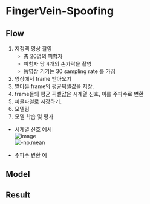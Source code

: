 # FingerVein-Spoofing

## Flow
1. 지정맥 영상 촬영
    - 총 20명의 피험자
    - 피험자 당 4개의 손가락을 촬영
    - 동영상 기기는 30 sampling rate 를 가짐
2. 영상에서 frame 받아오기
3. 받아온 frame의 평균픽셀값을 저장.
4. frame들의 평균 픽셀값은 시계열 신호, 이를 주파수로 변환
5. 피클파일로 저장하기.
6. 모델링
7. 모델 학습 및 평가

- 시계열 신호 예시\
![image](https://user-images.githubusercontent.com/70633080/112020894-1897c980-8b74-11eb-9caa-618bc2f4c2eb.png)\
![-np.mean](https://user-images.githubusercontent.com/70633080/112023476-a1b00000-8b76-11eb-91d4-af991d20e258.png)

- 주파수 변환 예
## Model
## Result

